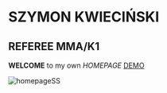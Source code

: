 # SZYMON KWIECIŃSKI
## REFEREE MMA/K1

**WELCOME** to my own *HOMEPAGE* [DEMO](https://shimmy022.github.io/REFEREE-HOMEPAGE-2024/)

![homepageSS](https://i.ibb.co/z6Pns1x/Zrzut-ekranu-2024-01-16-135212.png)
